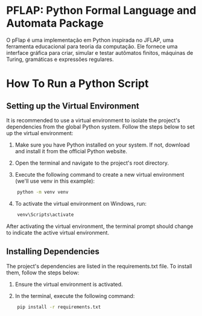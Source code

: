 # PFLAP: Python Formal Language and Automata Package

O pFlap é uma implementação em Python inspirada no JFLAP, uma ferramenta educacional para teoria da computação. Ele fornece uma interface gráfica para criar, simular e testar autômatos finitos, máquinas de Turing, gramáticas e expressões regulares.

# How To Run a Python Script

## Setting up the Virtual Environment

It is recommended to use a virtual environment to isolate the project's dependencies from the global Python system. Follow the steps below to set up the virtual environment:

1. Make sure you have Python installed on your system. If not, download and install it from the official Python website.

2. Open the terminal and navigate to the project's root directory.

3. Execute the following command to create a new virtual environment (we'll use venv in this example):

```bash
    python -m venv venv
```

4. To activate the virtual environment on Windows, run:

```bash
    venv\Scripts\activate
```

After activating the virtual environment, the terminal prompt should change to indicate the active virtual environment.

## Installing Dependencies

The project's dependencies are listed in the requirements.txt file. To install them, follow the steps below:

1. Ensure the virtual environment is activated.

2. In the terminal, execute the following command:

```bash
    pip install -r requirements.txt
```